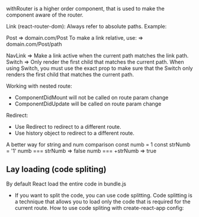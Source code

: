 withRouter is a higher order component, that is used
to make the component aware of the router.

Link (react-router-dom): Always refer to absolute paths.
Example: 
<Link to="/Post">Post</Link> => domain.com/Post
To make a link relative, use:
<Link path = {this.props.match.url + '/path'}> => domain.com/Post/path

NavLink => Make a link active when the current path matches the link path.
Switch => Only render the first child that matches the current path.
When using Switch, you must use the exact prop to make sure that the Switch only renders the first child that matches the current path.

Working with nested route:
- ComponentDidMount will not be called on route param change
- ComponentDidUpdate will be called on route param change

Redirect:
- Use Redirect to redirect to a different route.
- Use history object to redirect to a different route.

A better way for string and num comparison
const numb = 1
const strNumb = '1'
numb === strNumb => false
numb === +strNumb => true

## Lay loading (code spliting)
By default React load the entire code in bundle.js
- If you want to split the code, you can use code splitting.
Code splitting is a technique that allows you to load only the code that is required for the current route.
How to use code spliting with create-react-app config:

